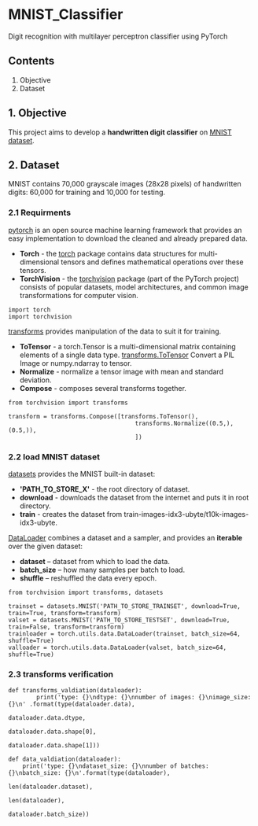 # MNIST_Classifier
Digit recognition with multilayer perceptron classifier using PyTorch 

## Contents
1. Objective
2. Dataset


## 1. Objective
This project aims to develop a **handwritten digit classifier** on [MNIST dataset](http://yann.lecun.com/exdb/mnist/).

## 2. Dataset
MNIST contains 70,000 grayscale images (28x28 pixels) of handwritten digits: 60,000 for training and 10,000 for testing. 
###  2.1 Requirments 
[pytorch](https://pytorch.org/docs/stable/index.html) is an open source machine learning framework that provides an easy implementation to download the cleaned and already prepared data.
- **Torch** - the [torch](https://pytorch.org/docs/stable/torch.html) package contains data structures for multi-dimensional tensors and defines mathematical operations over these tensors.
- **TorchVision** - the [torchvision](https://pytorch.org/vision/stable/index.html#torchvision) package (part of the PyTorch project) consists of popular datasets, model architectures, and common image transformations for computer vision.

```
import torch
import torchvision 
```
[transforms](https://pytorch.org/tutorials/beginner/basics/transforms_tutorial.html) provides manipulation of the data to suit it for training.  
- **ToTensor** - a torch.Tensor is a multi-dimensional matrix containing elements of a single data type. [transforms.ToTensor](https://pytorch.org/vision/main/generated/torchvision.transforms.ToTensor.html) Convert a PIL Image or numpy.ndarray to tensor.
- **Normalize** - normalize a tensor image with mean and standard deviation.
- **Compose** - composes several transforms together.

```
from torchvision import transforms

transform = transforms.Compose([transforms.ToTensor(),
                                    transforms.Normalize((0.5,), (0.5,)),
                                    ]) 
```

###  2.2 load MNIST dataset
[datasets](https://pytorch.org/vision/stable/datasets.html) provides the MNIST built-in dataset:
- **'PATH_TO_STORE_X'** - the root directory of dataset.
- **download** - downloads the dataset from the internet and puts it in root directory.  
- **train** - creates the dataset from  train-images-idx3-ubyte/t10k-images-idx3-ubyte. 

[DataLoader](https://pytorch.org/docs/stable/data.html#torch.utils.data.DataLoader) combines a dataset and a sampler, and provides an **iterable** over the given dataset:
- **dataset** – dataset from which to load the data.
- **batch_size** – how many samples per batch to load.
- **shuffle** – reshuffled the data every epoch.

```
from torchvision import transforms, datasets

trainset = datasets.MNIST('PATH_TO_STORE_TRAINSET', download=True, train=True, transform=transform)
valset = datasets.MNIST('PATH_TO_STORE_TESTSET', download=True, train=False, transform=transform)
trainloader = torch.utils.data.DataLoader(trainset, batch_size=64, shuffle=True)
valloader = torch.utils.data.DataLoader(valset, batch_size=64, shuffle=True)
```

###  2.3 transforms verification


```
def transforms_valdiation(dataloader):
        print('type: {}\ndtype: {}\nnumber of images: {}\nimage_size: {}\n' .format(type(dataloader.data),
                                                                            dataloader.data.dtype,
                                                                            dataloader.data.shape[0],
                                                                            dataloader.data.shape[1]))

def data_valdiation(dataloader):
    print('type: {}\ndataset_size: {}\nnumber of batches: {}\nbatch_size: {}\n'.format(type(dataloader),
                                                                                len(dataloader.dataset),
                                                                                len(dataloader),
                                                                                dataloader.batch_size))




```








